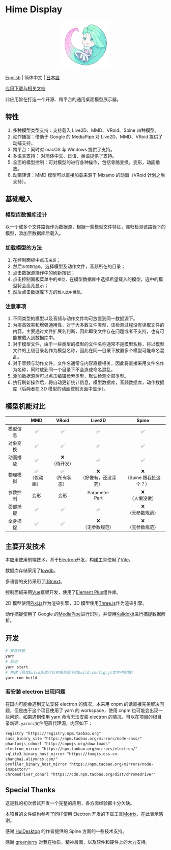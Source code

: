 # Hime Display

<p align="center">
<img width="150" src="./public/icons/icon.png">
</p>

[English](./README.md) | 简体中文 | [日本語](./README-JP.md)

[应用下载与相关文档](https://hime.xdrv.cn/)

此应用旨在打造一个开源、跨平台的通用桌面模型展示器。

## 特性

1. 多种模型类型支持：支持载入 Live2D、MMD、VRoid、Spine 四种模型。
2. 动作捕捉：借助于 Google 的 MediaPipe 对 Live2D、MMD、VRoid 提供了动捕支持。
3. 跨平台：同时对 macOS 与 Windows 提供了支持。
4. 多语言支持： 对简体中文、日语、英语提供了支持。
5. 全面的模型控制：可对模型的进行各种操作，包括骨骼变换，变形，动画播放。
6. 动画转译：MMD 模型可以直接加载来源于 Mixamo 的动画（VRoid 计划之后支持）。

## 基础载入

### 模型库数据库设计

以一个或多个文件路径作为数据源，根据一些模型文件特征，递归检测该路径下的模型，添加至数据库后载入。

### 加载模型的方法

1. 在控制面板中点击`来源`；
2. 然后`添加数据源`，选择模型及动作文件，音频所在的目录；
3. 点击数据源操作中的刷新按钮；
4. 点击控制面板菜单中的`模型`，在模型数据库中选择希望载入的模型，选中的模型将会高亮显示；
5. 然后点击数据库下方的`载入选中模型`。

### 注意事项

1. 不同类型的模型以及音频与动作文件均可放置到同一数据源下。
2. 为提高效率和增强通用性，对于大多数文件类型，该检测过程没有读取文件的内容，主要通过文件扩展名判断，因此即使文件存在问题或者不支持，也有可能被载入到数据库中。
3. 对于模型文件，由于一些类型的模型的文件名称通常不是模型名称，将以模型文件的上级目录名作为模型名称，因此在同一目录下放置多个模型可能命名混乱。
4. 对于音频与动作文件，文件名通常与内容直接相关，因此将直接采用文件名作为名称，同时放到同一个目录下不会造成命名混乱。
5. 添加数据源后可以点击编辑检索类型，默认检测全部类型。
6. 执行刷新操作后，将自动更新统计信息，模型数据库，音频数据库，动作数据库（后两者在 3D 模型的动画控制页面中显示）。

## 模型机能对比

|          |        MMD        |        VRoid        |           Live2D            |             Spine             |
| :------: | :---------------: | :-----------------: | :-------------------------: | :---------------------------: |
| 模型信息 |        ✅         |         ✅          |             ✅              |              ✅               |
| 对象变换 |        ✅         |         ✅          |             ✅              |              ✅               |
| 动画播放 |        ✅         |  ❌<br/>（待开发）  |             ✅              |              ✅               |
| 物理模拟 | ✅<br/>（仅动画） | ✅<br/>（所有状态） | ❌<br/>（好像有，还没深究） | ❌<br/>（Spine 跟我扯这个？） |
| 参数控制 |       变形        |        变形         |     Parameter<br/>Part      |      ❌<br/>（人懒没做）      |
| 面部捕捉 |        ✅         |         ✅          |             ✅              |     ❌<br/>（无参数规范）     |
| 全身捕捉 |        ✅         |         ✅          |    ❌<br/>（无参数规范）    |     ❌<br/>（无参数规范）     |

## 主要开发技术

本应用使用前端技术，基于[Electron](https://www.electronjs.org/)开发，构建工具使用了[Vite](https://vitejs.dev/)。

数据库存储采用了[lowdb](https://github.com/typicode/lowdb)。

多语言的支持采用了[i18next](https://www.i18next.com/)。

控制面板采用[Vue](https://vuejs.org/)框架开发，使用了[Element Plus](https://element-plus.org/)组件库。

2D 模型使用[Pixi.js](https://pixijs.com/)作为渲染引擎，3D 模型使用[Three.js](https://threejs.org/)作为渲染引擎。

动作捕捉使用了 Google 的[MediaPipe](https://mediapipe.dev/)进行识别，并使用[Kalidokit](https://github.com/yeemachine/kalidokit)进行捕捉数据解析。

## 开发

```bash
# 安装依赖
yarn
# 启动
yarn start
# 构建（具体build版本可以在根目录下的build.config.js文件中配置）
yarn run build
```

### 若安装 electron 出现问题

在国内可能会遇到无法安装 electron 的情况，本来用 cnpm 的话直接完美解决问题，但是由于这个项目使用了 yarn 的 workspace，使用 cnpm 也可能会出现一些问题。如果遇到使用 yarn 命令无法安装 electron 的情况，可以在项目的根目录新建`.yarnrc`文件配置代理源，内容如下：

```
registry "https://registry.npm.taobao.org"
sass_binary_site "https://npm.taobao.org/mirrors/node-sass/"
phantomjs_cdnurl "http://cnpmjs.org/downloads"
electron_mirror "https://npm.taobao.org/mirrors/electron/"
sqlite3_binary_host_mirror "https://foxgis.oss-cn-shanghai.aliyuncs.com/"
profiler_binary_host_mirror "https://npm.taobao.org/mirrors/node-inspector/"
chromedriver_cdnurl "https://cdn.npm.taobao.org/dist/chromedriver"
```

## Special Thanks

这是我的初次尝试开发一个完整的应用，各方面经验都十分欠缺。

本项目的文件结构参考了同样使用 Electron 开发的下载工具[Motrix](https://motrix.app/)，在此表示感谢。

感谢 [HuiDesktop](https://github.com/HuiDesktop/HuiDesktop) 的作者提供的 Spine 方面的一些技术支持。

感谢 [greenjerry](https://github.com/greenjerry) 对我在物质，精神层面，以及软件和硬件上的大力支持。
